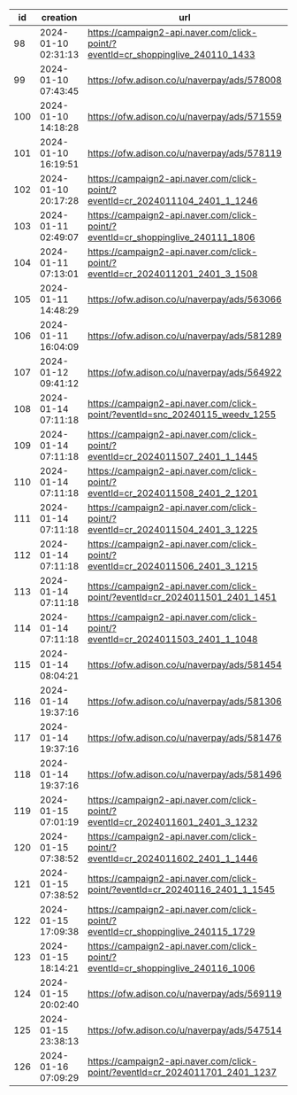 | id  | creation            | url                                                                              | visit |
| --- | ------------------- | -------------------------------------------------------------------------------- | ----- |
| 98  | 2024-01-10 02:31:13 | https://campaign2-api.naver.com/click-point/?eventId=cr_shoppinglive_240110_1433 |       |
| 99  | 2024-01-10 07:43:45 | https://ofw.adison.co/u/naverpay/ads/578008                                      |       |
| 100 | 2024-01-10 14:18:28 | https://ofw.adison.co/u/naverpay/ads/571559                                      |       |
| 101 | 2024-01-10 16:19:51 | https://ofw.adison.co/u/naverpay/ads/578119                                      |       |
| 102 | 2024-01-10 20:17:28 | https://campaign2-api.naver.com/click-point/?eventId=cr_2024011104_2401_1_1246   |       |
| 103 | 2024-01-11 02:49:07 | https://campaign2-api.naver.com/click-point/?eventId=cr_shoppinglive_240111_1806 |       |
| 104 | 2024-01-11 07:13:01 | https://campaign2-api.naver.com/click-point/?eventId=cr_2024011201_2401_3_1508   |       |
| 105 | 2024-01-11 14:48:29 | https://ofw.adison.co/u/naverpay/ads/563066                                      |       |
| 106 | 2024-01-11 16:04:09 | https://ofw.adison.co/u/naverpay/ads/581289                                      |       |
| 107 | 2024-01-12 09:41:12 | https://ofw.adison.co/u/naverpay/ads/564922                                      |       |
| 108 | 2024-01-14 07:11:18 | https://campaign2-api.naver.com/click-point/?eventId=snc_20240115_weedv_1255     |       |
| 109 | 2024-01-14 07:11:18 | https://campaign2-api.naver.com/click-point/?eventId=cr_2024011507_2401_1_1445   |       |
| 110 | 2024-01-14 07:11:18 | https://campaign2-api.naver.com/click-point/?eventId=cr_2024011508_2401_2_1201   |       |
| 111 | 2024-01-14 07:11:18 | https://campaign2-api.naver.com/click-point/?eventId=cr_2024011504_2401_3_1225   |       |
| 112 | 2024-01-14 07:11:18 | https://campaign2-api.naver.com/click-point/?eventId=cr_2024011506_2401_3_1215   |       |
| 113 | 2024-01-14 07:11:18 | https://campaign2-api.naver.com/click-point/?eventId=cr_2024011501_2401_1451     |       |
| 114 | 2024-01-14 07:11:18 | https://campaign2-api.naver.com/click-point/?eventId=cr_2024011503_2401_1_1048   |       |
| 115 | 2024-01-14 08:04:21 | https://ofw.adison.co/u/naverpay/ads/581454                                      |       |
| 116 | 2024-01-14 19:37:16 | https://ofw.adison.co/u/naverpay/ads/581306                                      |       |
| 117 | 2024-01-14 19:37:16 | https://ofw.adison.co/u/naverpay/ads/581476                                      |       |
| 118 | 2024-01-14 19:37:16 | https://ofw.adison.co/u/naverpay/ads/581496                                      |       |
| 119 | 2024-01-15 07:01:19 | https://campaign2-api.naver.com/click-point/?eventId=cr_2024011601_2401_3_1232   |       |
| 120 | 2024-01-15 07:38:52 | https://campaign2-api.naver.com/click-point/?eventId=cr_2024011602_2401_1_1446   |       |
| 121 | 2024-01-15 07:38:52 | https://campaign2-api.naver.com/click-point/?eventId=cr_20240116_2401_1_1545     |       |
| 122 | 2024-01-15 17:09:38 | https://campaign2-api.naver.com/click-point/?eventId=cr_shoppinglive_240115_1729 |       |
| 123 | 2024-01-15 18:14:21 | https://campaign2-api.naver.com/click-point/?eventId=cr_shoppinglive_240116_1006 |       |
| 124 | 2024-01-15 20:02:40 | https://ofw.adison.co/u/naverpay/ads/569119                                      |       |
| 125 | 2024-01-15 23:38:13 | https://ofw.adison.co/u/naverpay/ads/547514                                      |       |
| 126 | 2024-01-16 07:09:29 | https://campaign2-api.naver.com/click-point/?eventId=cr_2024011701_2401_1237     |       |
